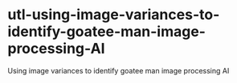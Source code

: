 # utl-using-image-variances-to-identify-goatee-man-image-processing-AI
Using image variances to identify goatee man image processing AI 
